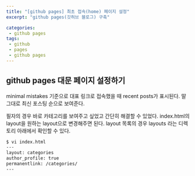 ```yaml
---
title: "[github pages] 최초 접속(home) 페이지 설정"
excerpt: "github pages(깃허브 블로그) 구축"

categories:
 - github pages
tags:
 - github
 - pages
 - github pages
---
```


## github pages 대문 페이지 설정하기
minimal mistakes 기준으로 대표 링크로 접속했을 때 recent posts가 표시된다. 말 그대로 최신 포스팅 순으로 보여준다.

필자의 경우 바로 카테고리를 보여주고 싶었고 간단히 해결할 수 있었다. index.html의 layout을 원하는 layout으로 변경해주면 된다. layout 목록의 경우 layouts 라는 디렉토리 아래에서 확인할 수 있다.

```bash
$ vi index.html
---
layout: categories
author_profile: true
permanentlink: /categories/
---
```